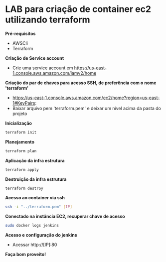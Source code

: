 LAB para criação de container ec2 utilizando terraform
============================

**Pré-requisitos**
- AWSCli
- Terraform

**Criação de Service account**
- Crie uma service account em https://us-east-1.console.aws.amazon.com/iamv2/home

**Criação do par de chaves para acesso SSH, de preferência com o nome 'terraform'**
- https://us-east-1.console.aws.amazon.com/ec2/home?region=us-east-1#KeyPairs:
- Baixar arquivo pem 'terraform.pem' e deixar um nível acima da pasta do projeto

**Inicialização**
```bash
terraform init
```

**Planejamento**
```bash
terraform plan
```

**Aplicação da infra estrutura**
```bash
terraform apply
```

**Destruição da infra estrutura**
```bash
terraform destroy
```

**Acesso ao container via ssh**
```bash
ssh -i "../terraform.pem" [IP]
```

**Conectado na instância EC2, recuperar chave de acesso**
```bash
sudo docker logs jenkins  
```

**Acesso e configuração do jenkins**
- Acessar http://[IP]:80

**Faça bom proveito!**

